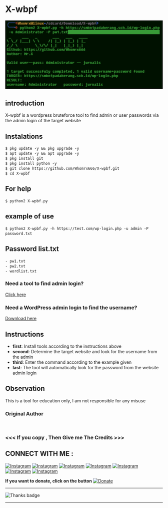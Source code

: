 # X-wbpf
![X-wpbf preview](X-wpbf.jpg)

## introduction
X-wpbf is a wordpress bruteforce tool to find admin or user passwords via the admin login of the target website

## Instalations
```
$ pkg update -y && pkg upgrade -y
$ apt update -y && apt upgrade -y
$ pkg install git
$ pkg install python -y
$ git clone https://github.com/Whomrx666/X-wpbf.git
$ cd X-wpbf
```
## For help
```
$ python2 X-wpbf.py
```
## example of use 
```
$ python2 X-wpbf.py -h https://test.com/wp-login.php -u admin -P password.txt
```
## Password list.txt
```
- pw1.txt
- pw2.txt
- wordlist.txt
```

### Need a tool to find admin login?
[Click here](https://github.com/Whomrx666/admin-finder)

### Need a WordPress admin login to find the username?
[Download here](https://www.mediafire.com/file/4mg9jrdea9gsp97/WP_admin.zip/file)

## Instructions
- **first**: Install tools according to the instructions above
- **second**: Determine the target website and look for the username from the admin
- **third**: Enter the command according to the example given
- **last**: The tool will automatically look for the password from the website admin login

## Observation
This is a tool for education only, I am not responsible for any misuse
### Original Author
<a href="https://github.com/Whomrx666"><img src="https://img.shields.io/badge/Original-Author-brightgreen.svg" alt=""/></a>

### <<< If you copy , Then Give me The Credits >>>

## CONNECT WITH ME :

[![Instagram](https://img.shields.io/badge/WEBSITE-VISIT-red?style=for-the-badge&logo=blogger)](https://whomrxhackers.blogspot.com/)
[![Instagram](https://img.shields.io/badge/TWITTER-FOLLOW-red?style=for-the-badge&logo=x)](https://twitter.com/whomrx666)
[![Instagram](https://img.shields.io/badge/WHATSAPP-CHATME-red?style=for-the-badge&logo=whatsapp)](https://wa.me/6285926601133?text=Halo%2C%20Mr.X)
[![Instagram](https://img.shields.io/badge/FACEBOOK-LIKE-red?style=for-the-badge&logo=facebook)](https://www.facebook.com/whomrx.666)
[![Instagram](https://img.shields.io/badge/TELEGRAM-CONNECT-red?style=for-the-badge&logo=telegram)](https://t.me/Whomr_X)
[![Instagram](https://img.shields.io/badge/GMAIL-CONTACT-red?style=for-the-badge&logo=gmail)](mailto:whomrx666@gmail.com)
[![Instagram](https://img.shields.io/badge/TIKTOK-FOLLOW-red?style=for-the-badge&logo=tiktok)](https://www.tiktok.com/@whomr.x)

**If you want to donate, click on the button**
<a href="https://saweria.co/whomrx"><img title="Donate" src="https://img.shields.io/badge/Donate-X wpbf-yellow?style=for-the-badge&logo=github"></a>

---

<p align="left">
  <img src="https://img.shields.io/badge/🌟_Thank_you_for_visiting!-808080?style=for-the-badge&logo=github" alt="Thanks badge"/>
</p>

---